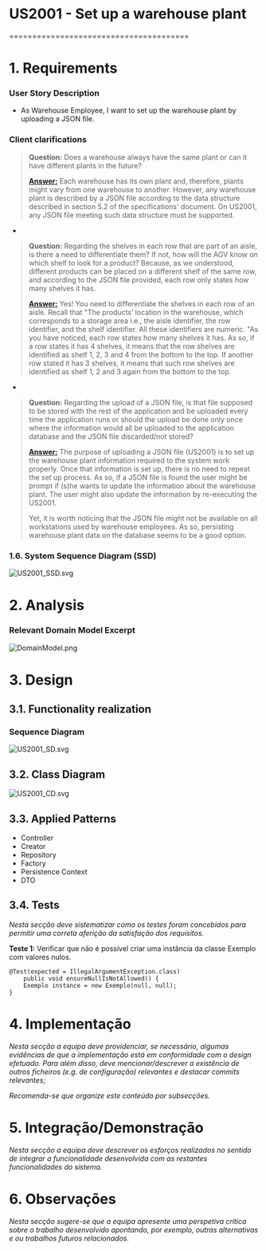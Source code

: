# US2001 - Set up a warehouse plant
=======================================

# 1. Requirements

### User Story Description
* As Warehouse Employee, I want to set up the warehouse plant by uploading a JSON file.

### Client clarifications 

> **Question:** Does a warehouse always have the same plant or can it have different plants in the future?
>
> [**Answer:**](https://moodle.isep.ipp.pt/mod/forum/discuss.php?d=15725#p20208) Each warehouse has its own plant and,
> therefore, plants might vary from one warehouse to another. However, any warehouse plant is described by a JSON file
> according to the data structure described in section 5.2 of the specifications' document. On US2001, any JSON file
> meeting such data structure must be supported.

-

> **Question:** Regarding the shelves in each row that are part of an aisle, is there a need to differentiate them?
> If not, how will the AGV know on which shelf to look for a product? Because, as we understood, different products can
> be placed on a different shelf of the same row, and according to the JSON file provided, each row only states how many
> shelves it has.
>
> [**Answer:**](https://moodle.isep.ipp.pt/mod/forum/discuss.php?d=15758#p20252) Yes! You need to differentiate the
> shelves in each row of an aisle. Recall that "The products’ location in the warehouse, which corresponds to a storage
> area i.e., the aisle identifier, the row identifier, and the shelf identifier. All these identifiers are numeric.
> "As you have noticed, each row states how many shelves it has. As so, if a row states it has 4 shelves, it means that
> the row shelves are identified as shelf 1, 2, 3 and 4 from the bottom to the top. If another row stated it has 3
> shelves, it means that such row shelves are identified as shelf 1, 2 and 3 again from the bottom to the top.

-

> **Question:** Regarding the upload of a JSON file, is that file supposed to be stored with the rest of the
> application and be uploaded every time the application runs or should the upload be done only once where the
> information would all be uploaded to the application database and the JSON file discarded/not stored?
>
> [**Answer:**](https://moodle.isep.ipp.pt/mod/forum/discuss.php?d=15781#p20282) The purpose of uploading a JSON file (US2001)
> is to set up the warehouse plant information required to the system work properly. Once that information is set up,
> there is no need to repeat the set up process. As so, if a JSON file is found the user might be prompt if (s)he wants
> to update the information about the warehouse plant. The user might also update the information by re-executing the US2001.
>
> Yet, it is worth noticing that the JSON file might not be available on all workstations used by warehouse employees.
> As so, persisting warehouse plant data on the database seems to be a good option.

### 1.6. System Sequence Diagram (SSD)

![US2001_SSD.svg](US2001_SSD.svg)

# 2. Analysis

### Relevant Domain Model Excerpt

![DomainModel.png](DomainModel.png)

# 3. Design

## 3.1. Functionality realization

### Sequence Diagram

![US2001_SD.svg](US2001_SD.svg)

## 3.2. Class Diagram

![US2001_CD.svg](US2001_CD.svg)

## 3.3. Applied Patterns

* Controller
* Creator
* Repository
* Factory
* Persistence Context
* DTO

## 3.4. Tests 
*Nesta secção deve sistematizar como os testes foram concebidos para permitir uma correta aferição da satisfação dos requisitos.*

**Teste 1:** Verificar que não é possível criar uma instância da classe Exemplo com valores nulos.

	@Test(expected = IllegalArgumentException.class)
		public void ensureNullIsNotAllowed() {
		Exemplo instance = new Exemplo(null, null);
	}

# 4. Implementação

*Nesta secção a equipa deve providenciar, se necessário, algumas evidências de que a implementação está em conformidade com o design efetuado. Para além disso, deve mencionar/descrever a existência de outros ficheiros (e.g. de configuração) relevantes e destacar commits relevantes;*

*Recomenda-se que organize este conteúdo por subsecções.*

# 5. Integração/Demonstração

*Nesta secção a equipa deve descrever os esforços realizados no sentido de integrar a funcionalidade desenvolvida com as restantes funcionalidades do sistema.*

# 6. Observações

*Nesta secção sugere-se que a equipa apresente uma perspetiva critica sobre o trabalho desenvolvido apontando, por exemplo, outras alternativas e ou trabalhos futuros relacionados.*



